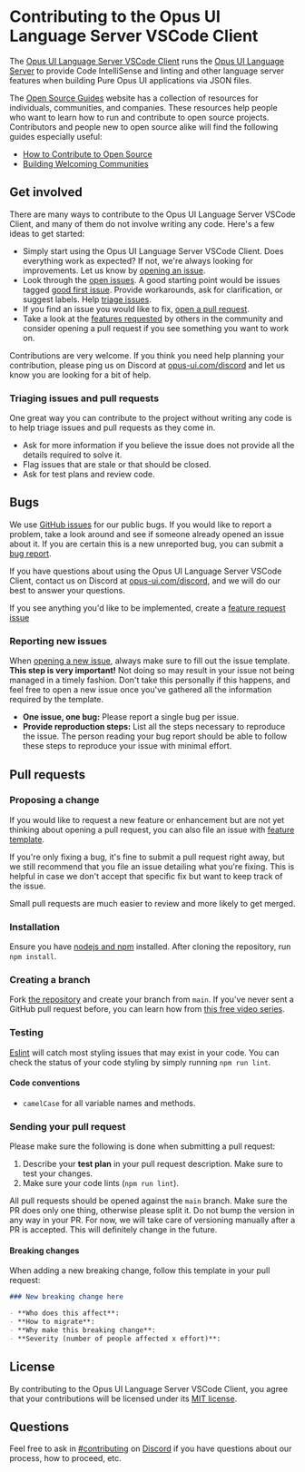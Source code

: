 # Contributing to the Opus UI Language Server VSCode Client

The [Opus UI Language Server VSCode Client](https://github.com/IntendaUK/opus-ui-language-server-vscode-client) runs the [Opus UI Language Server](https://github.com/IntendaUK/opus-ui-language-server) to provide Code IntelliSense and linting and other language server features when building Pure Opus UI applications via JSON files.

The [Open Source Guides](https://opensource.guide/) website has a collection of resources for individuals, communities, and companies. These resources help people who want to learn how to run and contribute to open source projects. Contributors and people new to open source alike will find the following guides especially useful:

- [How to Contribute to Open Source](https://opensource.guide/how-to-contribute/)
- [Building Welcoming Communities](https://opensource.guide/building-community/)

## Get involved

There are many ways to contribute to the Opus UI Language Server VSCode Client, and many of them do not involve writing any code. Here's a few ideas to get started:

- Simply start using the Opus UI Language Server VSCode Client. Does everything work as expected? If not, we're always looking for improvements. Let us know by [opening an issue](#reporting-new-issues).
- Look through the [open issues](https://github.com/IntendaUK/opus-ui-language-server-vscode-client/issues). A good starting point would be issues tagged [good first issue](https://github.com/IntendaUK/opus-ui-language-server-vscode-client/issues?q=is%3Aissue+is%3Aopen+label%3A%22good+first+issue%22). Provide workarounds, ask for clarification, or suggest labels. Help [triage issues](#triaging-issues-and-pull-requests).
- If you find an issue you would like to fix, [open a pull request](#pull-requests).
- Take a look at the [features requested](https://github.com/IntendaUK/opus-ui-language-server-vscode-client/labels/feature%20request) by others in the community and consider opening a pull request if you see something you want to work on.

Contributions are very welcome. If you think you need help planning your contribution, please ping us on Discord at [opus-ui.com/discord](http://opus-ui.com/discord) and let us know you are looking for a bit of help.

### Triaging issues and pull requests

One great way you can contribute to the project without writing any code is to help triage issues and pull requests as they come in.

- Ask for more information if you believe the issue does not provide all the details required to solve it.
- Flag issues that are stale or that should be closed.
- Ask for test plans and review code.

## Bugs

We use [GitHub issues](https://github.com/IntendaUK/opus-ui-language-server-vscode-client/issues) for our public bugs. If you would like to report a problem, take a look around and see if someone already opened an issue about it. If you are certain this is a new unreported bug, you can submit a [bug report](#reporting-new-issues).

If you have questions about using the Opus UI Language Server VSCode Client, contact us on Discord at [opus-ui.com/discord](https://opus-ui.com/discord), and we will do our best to answer your questions.

If you see anything you'd like to be implemented, create a [feature request issue](https://github.com/IntendaUK/opus-ui-language-server-vscode-client/issues/new?template=feature_request.yml)

### Reporting new issues

When [opening a new issue](https://github.com/IntendaUK/opus-ui-language-server-vscode-client/issues/new/choose), always make sure to fill out the issue template. **This step is very important!** Not doing so may result in your issue not being managed in a timely fashion. Don't take this personally if this happens, and feel free to open a new issue once you've gathered all the information required by the template.

- **One issue, one bug:** Please report a single bug per issue.
- **Provide reproduction steps:** List all the steps necessary to reproduce the issue. The person reading your bug report should be able to follow these steps to reproduce your issue with minimal effort.

## Pull requests

### Proposing a change

If you would like to request a new feature or enhancement but are not yet thinking about opening a pull request, you can also file an issue with [feature template](https://github.com/IntendaUK/opus-ui-language-server-vscode-client/issues/new?template=feature_request.yml).

If you're only fixing a bug, it's fine to submit a pull request right away, but we still recommend that you file an issue detailing what you're fixing. This is helpful in case we don't accept that specific fix but want to keep track of the issue.

Small pull requests are much easier to review and more likely to get merged.

### Installation

Ensure you have [nodejs and npm](https://nodejs.org/en/download) installed. After cloning the repository, run `npm install`.

### Creating a branch

Fork [the repository](https://github.com/IntendaUK/opus-ui-language-server-vscode-client) and create your branch from `main`. If you've never sent a GitHub pull request before, you can learn how from [this free video series](https://egghead.io/courses/how-to-contribute-to-an-open-source-project-on-github).

### Testing

[Eslint](https://eslint.org) will catch most styling issues that may exist in your code. You can check the status of your code styling by simply running `npm run lint`.

#### Code conventions

- `camelCase` for all variable names and methods.

### Sending your pull request

Please make sure the following is done when submitting a pull request:

1. Describe your **test plan** in your pull request description. Make sure to test your changes.
2. Make sure your code lints (`npm run lint`).

All pull requests should be opened against the `main` branch. Make sure the PR does only one thing, otherwise please split it. Do not bump the version in any way in your PR. For now, we will take care of versioning manually after a PR is accepted. This will definitely change in the future.

#### Breaking changes

When adding a new breaking change, follow this template in your pull request:

```md
### New breaking change here

- **Who does this affect**:
- **How to migrate**:
- **Why make this breaking change**:
- **Severity (number of people affected x effort)**:
```

## License

By contributing to the Opus UI Language Server VSCode Client, you agree that your contributions will be licensed under its [MIT license](https://github.com/IntendaUK/opus-ui-language-server-vscode-client/blob/main/LICENSE).

## Questions

Feel free to ask in [#contributing](https://discord.com/channels/1212306369198170112/1212755342757462056) on [Discord](http://opus-ui.com/discord) if you have questions about our process, how to proceed, etc.
